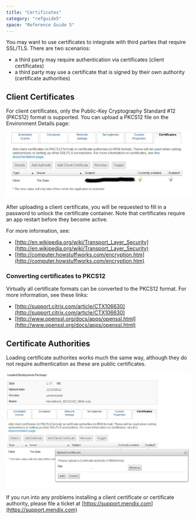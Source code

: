 ```yaml
---
title: "Certificates"
category: "refguide5"
space: "Reference Guide 5"
---
```



You may want to use certificates to integrate with third parties that require SSL/TLS. There are two scenarios:

*   a third party may require authentication via certificates (client certificates)
*   a third party may use a certificate that is signed by their own authority (certificate authorities)

## Client Certificates

For client certificates, only the Public-Key Cryptography Standard #12 (PKCS12) format is supported. You can upload a PKCS12 file on the Environment Details page:

![](attachments/4194597/4325395.jpg)

After uploading a client certificate, you will be requested to fill in a password to unlock the certificate container. Note that certificates require an app restart before they become active.

For more information, see:

*   [http://en.wikipedia.org/wiki/Transport_Layer_Security](http://en.wikipedia.org/wiki/Transport_Layer_Security)
*   [http://computer.howstuffworks.com/encryption.htm](http://computer.howstuffworks.com/encryption.htm)

### Converting certificates to PKCS12

Virtually all certificate formats can be converted to the PKCS12 format. For more information, see these links:

*   [http://support.citrix.com/article/CTX106630](http://support.citrix.com/article/CTX106630)
*   [http://www.openssl.org/docs/apps/openssl.html](http://www.openssl.org/docs/apps/openssl.html)

## Certificate Authorities

Loading certificate authorites works much the same way, although they do not require authentication as these are public certificates.

![](attachments/4194597/4325393.jpg)

If you run into any problems installing a client certificate or certificate authority, please file a ticket at [https://support.mendix.com](https://support.mendix.com)